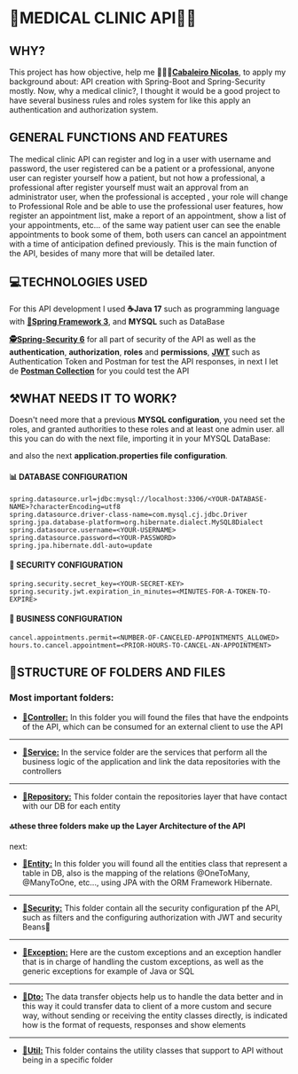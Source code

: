 # 🏥MEDICAL CLINIC API👨‍⚕️

## WHY?

This project has how objective, help me **🧑🏽‍💻[Cabaleiro Nicolas](https://www.linkedin.com/in/nicolas-cabaleiro-ab8b64234/)**, to apply my background about:
API creation with Spring-Boot and Spring-Security mostly.
    Now, why a medical clinic?, I thought it would be a good project to have several business rules and 
roles system for like this apply an authentication and authorization system.

## GENERAL FUNCTIONS AND FEATURES

The medical clinic API can register and log in a user with username and password, the user registered can be a patient
or a professional, anyone user can register yourself how a patient, but not how a professional, a professional after 
register yourself must wait an approval from an administrator user, when the professional is accepted 
, your role will change to Professional Role and be able to use the professional user features,
how register an appointment list, make a report of an appointment, show a list of your appointments, etc...
    of the same way patient user can see the enable appointments to book some of them,
both users can cancel an appointment with a time of anticipation defined previously.
This is the main function of the API, besides of many more that will be detailed later.


## 💻TECHNOLOGIES USED

For this API development I used **☕Java 17** such as programming language with **[🍃Spring Framework 3](https://spring.io/)**, and **MYSQL** such as DataBase

**[🕵️Spring-Security 6](https://spring.io/projects/spring-security)** for all part of security of the API as well as the **authentication**, **authorization**, **roles** and **permissions**,
**[JWT](https://jwt.io/)** such as Authentication Token and Postman for test the API responses, in next I let de **[Postman Collection](MedicalClinic/MedicalClinic.postman_collection.json)** for you could
test the API


## ⚒️WHAT NEEDS IT TO WORK?

Doesn't need more that a previous **MYSQL configuration**, you need set the roles, and granted authorities to these roles 
and at least one admin user.
all this you can do with the next file, importing it in your MYSQL DataBase: 


and also the next **application.properties file configuration**.

#### 📊 DATABASE CONFIGURATION
```properties
spring.datasource.url=jdbc:mysql://localhost:3306/<YOUR-DATABASE-NAME>?characterEncoding=utf8
spring.datasource.driver-class-name=com.mysql.cj.jdbc.Driver
spring.jpa.database-platform=org.hibernate.dialect.MySQL8Dialect
spring.datasource.username=<YOUR-USERNAME>
spring.datasource.password=<YOUR-PASSWORD>
spring.jpa.hibernate.ddl-auto=update
```

#### 🔑 SECURITY CONFIGURATION
```properties
spring.security.secret_key=<YOUR-SECRET-KEY>
spring.security.jwt.expiration_in_minutes=<MINUTES-FOR-A-TOKEN-TO-EXPIRE>
```
#### 💼 BUSINESS CONFIGURATION
```properties
cancel.appointments.permit=<NUMBER-OF-CANCELED-APPOINTMENTS_ALLOWED>
hours.to.cancel.appointment=<PRIOR-HOURS-TO-CANCEL-AN-APPOINTMENT>
```


## 📁STRUCTURE OF FOLDERS AND FILES

### Most important folders:


* **[📂Controller:](MedicalClinic/src/main/java/com/medicalClinicProyect/MedicalClinic/controller)** In this folder you will found the files that have the endpoints of the API, which can be consumed 
for an external client to use the API
---
* **[📂Service:](MedicalClinic/src/main/java/com/medicalClinicProyect/MedicalClinic/service)** In the service folder are the services that perform all the business logic of the application and link the data
repositories with the controllers
---
* **[📂Repository:](MedicalClinic/src/main/java/com/medicalClinicProyect/MedicalClinic/repository)** This folder contain the repositories layer that have contact with our DB for each entity

#### 🔝these three folders make up the Layer Architecture of the API

next:

* **[📂Entity:](MedicalClinic/src/main/java/com/medicalClinicProyect/MedicalClinic/entity)** In this folder you will found all the entities class that represent a table in DB, also is the mapping 
of the relations @OneToMany, @ManyToOne, etc..., using JPA with the ORM Framework Hibernate.
---
* **[📂Security:](MedicalClinic/src/main/java/com/medicalClinicProyect/MedicalClinic/security)** This folder contain all the security configuration pf the API, such as filters and the
configuring authorization with JWT and security Beans🫘
---
* **[📂Exception:](MedicalClinic/src/main/java/com/medicalClinicProyect/MedicalClinic/exception)** Here are the custom exceptions and an exception handler that is in charge of handling the
custom exceptions, as well as the generic exceptions for example of Java or SQL 
---
* **[📂Dto:](MedicalClinic/src/main/java/com/medicalClinicProyect/MedicalClinic/dto)** The data transfer objects help us to handle the data better and in this way it could transfer data to client of a more custom and secure way, without sending or receiving the entity classes directly, is indicated how is the format of requests, responses
and show elements
---
* **[📂Util:](MedicalClinic/src/main/java/com/medicalClinicProyect/MedicalClinic/util)** This folder contains the utility classes that support to API without being in a specific folder


